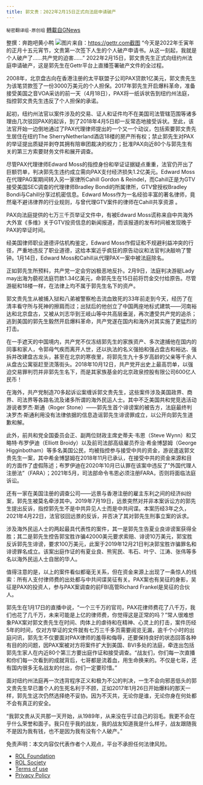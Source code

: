 ```yaml
---
title: 郭文贵：2022年2月15日正式向法庭申请破产
---
```

`秘密翻译组-原创组` [轉載自GNews](https://gnews.org/zh-hans/2014941/)

整撰：奔跑吧黄小鸭
![](https://assets.gnews.org/wp-content/uploads/2022/02/图片1-72.png)图片来自：https://gettr.com截图
“今天是2022年壬寅年的正月十五元宵节，文贵第一次签下人生的个人破产申请书。从这一刻起，我就是个人破产了……共产党的迫害……” 2022年2月15日，郭文贵先生正式向纽约州法庭申请破产，这是郭先生在Gettr平台上直播签署破产文件的全过程。

2008年，北京盘古向在香港注册的太平联盟子公司PAX贷款1亿美元，郭文贵先生为该笔贷款签了一份3000万美元的个人担保。2017年郭先生开启爆料革命，准备接受美国之音VOA采访的前一天（4月18日），PAX将一纸诉状告到纽约州法庭，指控郭文贵先生违反了个人担保的承诺。

起初，纽约州法官以案件涉及的交易、证人和证件均不在美国司法管辖范围等诸多理由几次驳回PAX的起诉，到了2018年4月5日却一反常态地接受诉状。至此，该法官开始一边倒地通过了PAX代理律师提出的一个又一个动议，包括索要郭文贵先生居住在纽约The SherryNetherland酒店18楼的房产所有权；禁止郭先生对PAX的举证提出质疑并剥夺其拥有陪审团裁决的权力；批准PAX向近80个与郭先生有关的第三方索要财务文件和展开调查。

尽管PAX代理律师Edward Moss的指控身份和举证证据疑点重重，法官仍开出了巨额罚单，判决郭先生违约成立需向PAX支付经济损失1.2亿美元。Edward Moss在代理PAG案期间转入另一家律所Cahill Gordon & Reindel，而Cahill正是为GTV接受美国SEC调查的代理律师Bradley Bondi的所属律所，GTV曾授权Bradley Bondi与Cahill分享过机密信息。Edward Moss作为一名经验丰富的著名律师，竟然毫不避讳律界的行业规则，与曾代理GTV案件的律师在Cahill共享资源 。

PAX向法庭提供的七万三千页举证文件中，有被Edward Moss谎称来自中共海外大外宣《多维》关于GTV投资信息的新闻报道，而该报道的发布时间被发现晚于PAX的举证时间。

经美国律师职业道德评估机构鉴定，Edward Moss作假证和不规避利益冲突的行径，严重地违反了职业道德，这给本案近乎疯狂的原告动议和法官判决敲响了警钟。1月14日，Edward Moss和Cahill从代理PAX一案中被法庭除名。

正如郭先生所预料，共产党一定会穷凶极恶地反扑。2月9日，法庭判决游艇Lady may出海为藐视法庭罚款1.34亿美元，命郭先生在15日前将罚金交付给原告。尽管游艇和18楼一样，在法律上均不属于郭先生名下的资产。

郭文贵先生从被捕入狱和八弟被警察枪击流血致死的33年前走到今天，经历了在清丰看守所与死神的擦肩而过；出狱后的他创立了中国两座地标式建筑——河南裕达和北京盘古，又被从刘志华到王岐山等中共高层垂涎，再次遭受共产党的追杀；逃到美国的郭先生毅然开启爆料革命，共产党遂在国内和海外对其实施了更猛烈的打击。

在一手遮天的中国境内，共产党不仅冻结郭先生的家族资产、多次逮捕他在国内的同事和家人，令郭母气疾而离开人世，还以执法的名义强拍和强占盘古和裕达、强拆并改建盘古龙头，甚至在北京的寒夜里，将郭先生九十多岁高龄的父亲等千余人从盘古公寓驱赶至流落街头。2018年10月12日，共产党开出史上最高罚单，以强迫交易罪判罚并非郭先生名下，而是其家族基金的北京政泉控股有限公司600亿人民币！

在海外，共产党制造70多起诉讼案缠诉郭文贵先生，这些案件涉及美国政界、商界、司法界等各路名流及诸多所谓的海外民运人士。其中不乏美国共和党竞选活动游说者罗杰·斯通（Roger Stone）——郭先生首个诽谤案的被告方，法庭最终判决罗杰·斯通利用没有法律依据的信息造谣郭先生诽谤罪成立，以公开向郭先生道歉和解。

此外，前共和党全国委员会正、副两位财政主席史蒂夫·韦恩（Steve Wynn）和艾略特·布罗伊迪（Elliott Broidy）以及前司法部高级雇员乔治·希金博瑟姆（George Higginbotham）等多名美国公民，均被指控参与接受中共的资金，游说遣返郭文贵先生一案，其中希金博瑟姆在2018年11月已承认，在接受中共的资金来源和目的方面作了虚假陈述；布罗伊迪在2020年10月已认罪在该案中违反了”外国代理人注册法”（FARA）；2021年5月，司法部命令韦恩必须注册FARA，否则将面临法庭诉讼。

还有一家在美国注册的调查公司——远景与香港注册的雇主东利之间的经济纠纷案，郭先生被莫名牵涉其中。2019年7月19日，远景突然对并非本案诉讼方的郭先生提出反诉，指控郭先生不是中共异见人士而是中共间谍。本案历经3年之久，2021年4月22日，法官驳回远景的反诉，并否决了其对郭先生刑事立案的诉求。

涉及海外民运人士的两起最具代表性的案件，其一是郭先生告夏业良诽谤案获得全胜；其二是郭先生控告郭宝胜诈骗42000美元要求索赔、诽谤10万美元，郭宝胜反诉郭先生诽谤，要求100万美元，此案于2019年12月21日判决郭宝胜诈骗罪名和诽谤罪名成立。该案出庭作证的有夏业良、熊宪民、韦石、叶宁、江涛、张伟等多名以海外民运人士自居的华人。

值得注意的是，以上的案件看似都毫无关系，但在资金来源上出现了一条惊人的线索：所有人支付律师费的出处都与中共间谍吴征有关。PAX案也有吴征的身影，吴征是PAX的投资人，参与PAX案调查的前FBI高管Richard Frankel是吴征的合伙人。

郭先生在1月17日的直播中说，“一个三千万的官司，PAX花律师费花了八千万，我们也花了几千万，未来可能是上亿的律师费，你觉得这是正常的吗？”常人很难想象PAX案对郭文贵先生在时间、肉体上的虐待和在精神、心灵上的打击，案件历经5年的时间，仅对方举证的文件就有七万三千多页需要阅览无漏，逾千个小时的出庭问讯，郭先生不仅要面对PAX律师的羞辱和侮辱，还要保持良好的状态回答各种有目的的问题，因PAX案被对方将案件扩大到美国、BVI多处的法庭，牵连出包括郭先生家人在内近80个第三方要出庭作证和接受调查。“战友们，你们每一次直播和你们每一次看到的成就背后，七哥都是流着血，用生命换来的。不仅是七哥，还有国内很多无名战友的付出，你们一定要珍惜。”

面对纽约州法庭再一次违背程序正义和极为不公的判决，一生不会向邪恶低头的郭文贵先生早已置个人的生死名利于不顾，正如2017年1月26日开始爆料的那天一样，郭先生这次仍然选择绝不妥协。因为不灭共，无论你是谁，无论你身在何处都不会有真正的安全。

“我郭文贵从灭共那一天开始，从1989年，从来没在乎过自己的羽毛。我更不会在乎什么荣誉和面子。我只在乎我的战友，我的战友知道我是什么样子，战友跟随我不是因为我有钱，也不是因为我有没有个人破产。”

 

免责声明：本文内容仅代表作者个人观点，平台不承担任何法律风险。

- [ROL Foundation](https://rolfoundation.org/)
- [ROL Society](https://rolsociety.org/)
- [Terms of use](https://gnews.org/terms-of-use-3/)
- [Privacy Policy](https://gnews.org/privacy-policy/)
